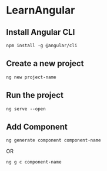 # LearnAngular


## Install Angular CLI
```shell
npm install -g @angular/cli
```

## Create a new project
```shell
ng new project-name
```

## Run the project
```shell
ng serve --open
```

## Add Component
```shell
ng generate component component-name
```
OR
```shell
ng g c component-name
```


